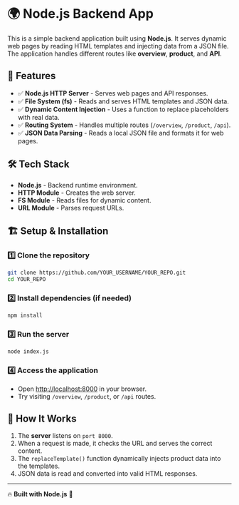 # 🌍 Node.js Backend App

This is a simple backend application built using **Node.js**. It serves dynamic web pages by reading HTML templates and injecting data from a JSON file. The application handles different routes like **overview**, **product**, and **API**.

## 🚀 Features

- ✅ **Node.js HTTP Server** - Serves web pages and API responses.
- ✅ **File System (fs)** - Reads and serves HTML templates and JSON data.
- ✅ **Dynamic Content Injection** - Uses a function to replace placeholders with real data.
- ✅ **Routing System** - Handles multiple routes (`/overview`, `/product`, `/api`).
- ✅ **JSON Data Parsing** - Reads a local JSON file and formats it for web pages.

## 🛠 Tech Stack

- **Node.js** - Backend runtime environment.
- **HTTP Module** - Creates the web server.
- **FS Module** - Reads files for dynamic content.
- **URL Module** - Parses request URLs.

## 🏗 Setup & Installation

### 1️⃣ Clone the repository  
```sh
git clone https://github.com/YOUR_USERNAME/YOUR_REPO.git
cd YOUR_REPO
```

### 2️⃣ Install dependencies (if needed)
```sh
npm install
```

### 3️⃣ Run the server
```sh
node index.js
```

### 4️⃣ Access the application  
- Open [http://localhost:8000](http://localhost:8000) in your browser.  
- Try visiting `/overview`, `/product`, or `/api` routes.  

## 🎯 How It Works

1. The **server** listens on `port 8000`.  
2. When a request is made, it checks the URL and serves the correct content.  
3. The `replaceTemplate()` function dynamically injects product data into the templates.  
4. JSON data is read and converted into valid HTML responses.  
 
---

🔥 **Built with Node.js** 🚀
